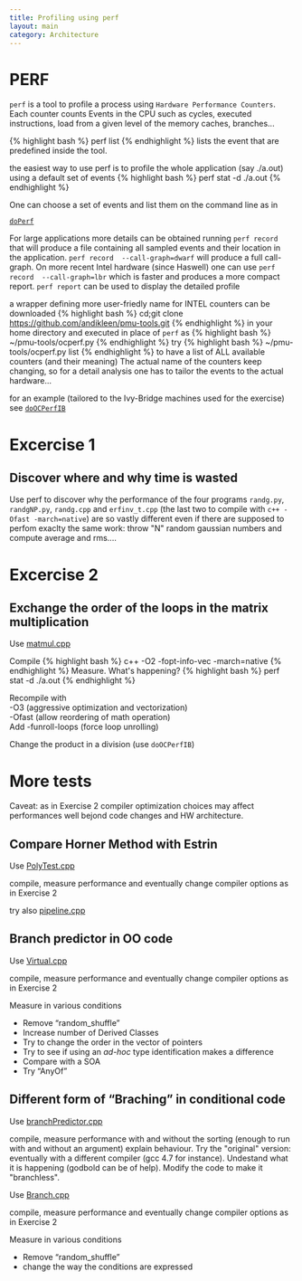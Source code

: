 ```yaml
---
title: Profiling using perf
layout: main
category: Architecture
---
```


PERF
====


``perf`` is a tool to profile a process using ``Hardware Performance Counters``. Each counter counts
Events in the CPU such as cycles, executed instructions, load from a given level of the memory caches,
branches...

{% highlight bash %}
perf list
{% endhighlight %}
lists the event that are predefined inside the tool.


the easiest way to use perf is to profile the whole application (say ./a.out) using a default set of events
{% highlight bash %}
perf stat -d ./a.out
{% endhighlight %}

One can choose a set of events and list them on the command line as in

[`doPerf`]({{site.exercises_repo}}/hands-on/architecture/doPerf)

For large applications more details can be obtained running ``perf record``  that will produce a file containing all sampled events and their location in the application.
``perf record  --call-graph=dwarf`` will produce a full call-graph. On more recent Intel hardware (since Haswell)
one can use ``perf record  --call-graph=lbr`` which is faster and produces a more compact report.
``perf report`` can be used to display the detailed profile

a wrapper defining more user-friedly name for INTEL counters can be downloaded
{% highlight bash %}
cd;git clone https://github.com/andikleen/pmu-tools.git
{% endhighlight %}
in your home directory
and executed in place of `perf` as
 {% highlight bash %}
~/pmu-tools/ocperf.py
{% endhighlight %}
try
{% highlight bash %}
~/pmu-tools/ocperf.py list
{% endhighlight %}
to have a list of ALL available counters (and their meaning)
The actual name of the counters keep changing, so for a detail analysis one has to tailor the events to the actual hardware...

for an example (tailored to the Ivy-Bridge machines used for the exercise) see
[`doOCPerfIB`]({{site.exercises_repo}}/hands-on/architecture/doOCPerfIB)



Excercise 1
===========


Discover where and why time is wasted
-------------------------------------

Use perf to discover why the performance of the four programs
``randg.py``, ``randgNP.py``, ``randg.cpp`` and ``erfinv_t.cpp``
(the last two to compile with ``c++ -Ofast -march=native``)
are so vastly different even if there are supposed to perfom exaclty the same work:
throw "N" random gaussian numbers and compute average and rms....



Excercise 2
===========

Exchange the order of the loops in the matrix multiplication
------------------------------------------------------------

Use [matmul.cpp]({{site.exercises_repo}}/hands-on/architecture/matmul.cpp)

Compile
{% highlight bash %}
c++ -O2 -fopt-info-vec -march=native
{% endhighlight %}
Measure. What's happening?
{% highlight bash %}
perf stat -d ./a.out
{% endhighlight %}

Recompile with<br>
-O3  (aggressive optimization and vectorization)<br>
-Ofast (allow reordering of math operation)<br>
Add -funroll-loops (force loop unrolling)

Change the product in a division
(use `doOCPerfIB`)

More tests
==========


Caveat: as in Exercise 2 compiler optimization choices may affect performances well bejond
code changes and HW architecture.



Compare Horner Method with Estrin
----------------------------------


Use [PolyTest.cpp]({{site.exercises_repo}}/hands-on/architecture/PolyTest.cpp)

compile, measure performance and eventually change compiler options as in Exercise 2

try also [pipeline.cpp]({{site.exercises_repo}}/hands-on/architecture/pipeline.cpp)


Branch predictor in OO code
----------------------------------

Use [Virtual.cpp]({{site.exercises_repo}}/hands-on/architecture/Virtual.cpp)

compile, measure performance and eventually change compiler options as in Exercise 2

Measure in various conditions
   * Remove “random_shuffle”
   * Increase number of Derived Classes
   * Try to change the order in the vector of pointers
   * Try to see if using an _ad-hoc_ type identification makes a difference
   * Compare with a SOA
   * Try “AnyOf”





Different form of “Braching” in conditional code
----------------------------------

Use [branchPredictor.cpp]({{site.exercises_repo}}/hands-on/architecture/branchPredictor.cpp)

compile, measure performance with and without the sorting (enough to run with and without an argument)
explain behaviour. Try the "original" version: eventually with a different compiler (gcc 4.7 for instance).
Undestand what it is happening (godbold can be of help). Modify the code to make it "branchless".


Use [Branch.cpp]({{site.exercises_repo}}/hands-on/architecture/Branch.cpp)

compile, measure performance and eventually change compiler options as in Exercise 2

Measure in various conditions
   * Remove “random_shuffle”
   * change the way the conditions are expressed

